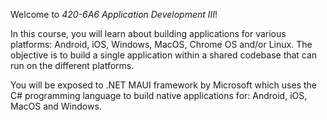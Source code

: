 Welcome to *420-6A6 Application Development III*!


In this course, you will learn about building applications for various platforms: Android, iOS, Windows, MacOS, Chrome OS and/or Linux. The objective is to build a single application within a shared codebase that can run on the different platforms.

You will be exposed to .NET MAUI framework by Microsoft which uses the C# programming language to build native applications for: Android, iOS, MacOS and Windows.


